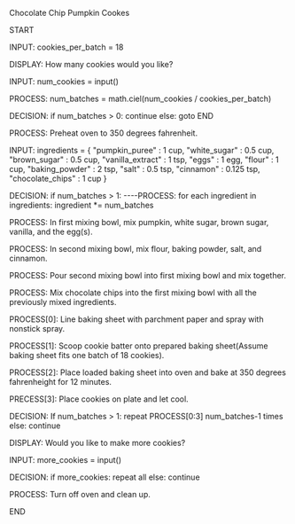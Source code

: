 Chocolate Chip Pumpkin Cookes

START

INPUT: cookies_per_batch = 18

DISPLAY: How many cookies would you like?

INPUT: num_cookies = input() 

PROCESS: num_batches = math.ciel(num_cookies / cookies_per_batch)

DECISION: if num_batches > 0:
            continue
          else:
            goto END

PROCESS: Preheat oven to 350 degrees fahrenheit.

INPUT: ingredients = {
    "pumpkin_puree" : 1 cup,
    "white_sugar" : 0.5 cup,
    "brown_sugar" : 0.5 cup,
    "vanilla_extract" : 1 tsp,
    "eggs" : 1 egg,
    "flour" : 1 cup,
    "baking_powder" : 2 tsp,
    "salt" : 0.5 tsp,
    "cinnamon" : 0.125 tsp,
    "chocolate_chips" : 1 cup
}

DECISION: if num_batches > 1:
----PROCESS: for each ingredient in ingredients:
                ingredient *= num_batches

PROCESS: In first mixing bowl, mix pumpkin, white sugar, brown sugar, vanilla, and the egg(s).

PROCESS: In second mixing bowl, mix flour, baking powder, salt, and cinnamon.

PROCESS: Pour second mixing bowl into first mixing bowl and mix together.

PROCESS: Mix chocolate chips into the first mixing bowl with all the previously mixed ingredients.

PROCESS[0]: Line baking sheet with parchment paper and spray with nonstick spray.

PROCESS[1]: Scoop cookie batter onto prepared baking sheet(Assume baking sheet fits one batch of 18 cookies).

PROCESS[2]: Place loaded baking sheet into oven and bake at 350 degrees fahrenheight for 12 minutes. 

PRECESS[3]: Place cookies on plate and let cool.

DECISION: If num_batches > 1: 
            repeat PROCESS[0:3] num_batches-1 times
          else:
            continue

DISPLAY: Would you like to make more cookies?

INPUT: more_cookies = input()

DECISION: if more_cookies: 
            repeat all
          else:
            continue

PROCESS: Turn off oven and clean up.

END

